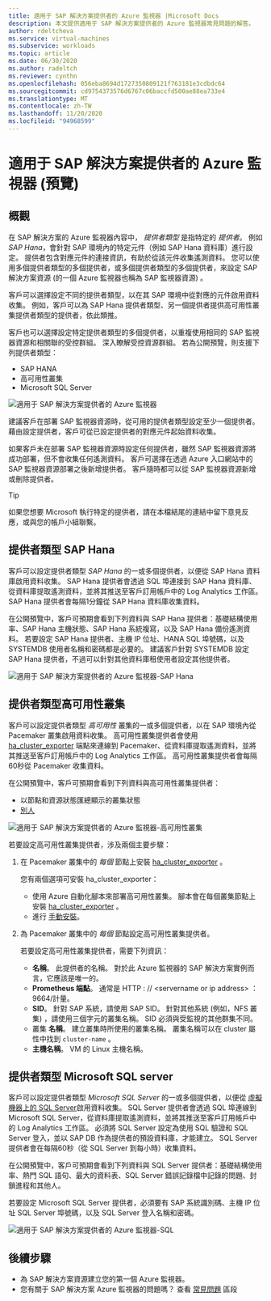 ```yaml
---
title: 適用于 SAP 解決方案提供者的 Azure 監視器 |Microsoft Docs
description: 本文提供適用于 SAP 解決方案提供者的 Azure 監視器常見問題的解答。
author: rdeltcheva
ms.service: virtual-machines
ms.subservice: workloads
ms.topic: article
ms.date: 06/30/2020
ms.author: radeltch
ms.reviewer: cynthn
ms.openlocfilehash: 056eba8694d1727350809121f763181e3cdbdc64
ms.sourcegitcommit: cd9754373576d6767c06baccfd500ae88ea733e4
ms.translationtype: MT
ms.contentlocale: zh-TW
ms.lasthandoff: 11/20/2020
ms.locfileid: "94968599"
---
```

# <a name="azure-monitor-for-sap-solutions-providers-preview"></a>適用于 SAP 解決方案提供者的 Azure 監視器 (預覽) 

## <a name="overview"></a>概觀  

在 SAP 解決方案的 Azure 監視器內容中， *提供者類型* 是指特定的 *提供者*。 例如 *SAP Hana*，會針對 SAP 環境內的特定元件（例如 SAP Hana 資料庫）進行設定。 提供者包含對應元件的連接資訊，有助於從該元件收集遙測資料。 您可以使用多個提供者類型的多個提供者，或多個提供者類型的多個提供者，來設定 SAP 解決方案資源 (的一個 Azure 監視器也稱為 SAP 監視器資源) 。
   
客戶可以選擇設定不同的提供者類型，以在其 SAP 環境中從對應的元件啟用資料收集。 例如，客戶可以為 SAP Hana 提供者類型、另一個提供者提供高可用性叢集提供者類型的提供者，依此類推。  

客戶也可以選擇設定特定提供者類型的多個提供者，以重複使用相同的 SAP 監視器資源和相關聯的受控群組。 深入瞭解受控資源群組。 若為公開預覽，則支援下列提供者類型：   
- SAP HANA
- 高可用性叢集
- Microsoft SQL Server

![適用于 SAP 解決方案提供者的 Azure 監視器](./media/azure-monitor-sap/azure-monitor-providers.png)

建議客戶在部署 SAP 監視器資源時，從可用的提供者類型設定至少一個提供者。 藉由設定提供者，客戶可從已設定提供者的對應元件起始資料收集。   

如果客戶未在部署 SAP 監視器資源時設定任何提供者，雖然 SAP 監視器資源將成功部署，但不會收集任何遙測資料。 客戶可選擇在透過 Azure 入口網站中的 SAP 監視器資源部署之後新增提供者。 客戶隨時都可以從 SAP 監視器資源新增或刪除提供者。

> [!Tip]
> 如果您想要 Microsoft 執行特定的提供者，請在本檔結尾的連結中留下意見反應，或與您的帳戶小組聯繫。  

## <a name="provider-type-sap-hana"></a>提供者類型 SAP Hana

客戶可以設定提供者類型 *SAP Hana* 的一或多個提供者，以便從 SAP Hana 資料庫啟用資料收集。 SAP Hana 提供者會透過 SQL 埠連接到 SAP Hana 資料庫、從資料庫提取遙測資料，並將其推送至客戶訂用帳戶中的 Log Analytics 工作區。 SAP Hana 提供者會每隔1分鐘從 SAP Hana 資料庫收集資料。  

在公開預覽中，客戶可預期會看到下列資料與 SAP Hana 提供者：基礎結構使用率、SAP Hana 主機狀態、SAP Hana 系統複寫，以及 SAP Hana 備份遙測資料。 若要設定 SAP Hana 提供者、主機 IP 位址、HANA SQL 埠號碼，以及 SYSTEMDB 使用者名稱和密碼都是必要的。 建議客戶針對 SYSTEMDB 設定 SAP Hana 提供者，不過可以針對其他資料庫租使用者設定其他提供者。

![適用于 SAP 解決方案提供者的 Azure 監視器-SAP Hana](./media/azure-monitor-sap/azure-monitor-providers-hana.png)

## <a name="provider-type-high-availability-cluster"></a>提供者類型高可用性叢集
客戶可以設定提供者類型 *高可用性* 叢集的一或多個提供者，以在 SAP 環境內從 Pacemaker 叢集啟用資料收集。 高可用性叢集提供者會使用 [ha_cluster_exporter](https://github.com/ClusterLabs/ha_cluster_exporter) 端點來連線到 Pacemaker、從資料庫提取遙測資料，並將其推送至客戶訂用帳戶中的 Log Analytics 工作區。 高可用性叢集提供者會每隔60秒從 Pacemaker 收集資料。  

在公開預覽中，客戶可預期會看到下列資料與高可用性叢集提供者：   
 - 以節點和資源狀態匯總顯示的叢集狀態 
 - [別人](https://github.com/ClusterLabs/ha_cluster_exporter/blob/master/doc/metrics.md) 

![適用于 SAP 解決方案提供者的 Azure 監視器-高可用性叢集](./media/azure-monitor-sap/azure-monitor-providers-pacemaker-cluster.png)

若要設定高可用性叢集提供者，涉及兩個主要步驟：

1. 在 Pacemaker 叢集中的 *每個* 節點上安裝 [ha_cluster_exporter](https://github.com/ClusterLabs/ha_cluster_exporter) 。

   您有兩個選項可安裝 ha_cluster_exporter：
   
   - 使用 Azure 自動化腳本來部署高可用性叢集。 腳本會在每個叢集節點上安裝 [ha_cluster_exporter](https://github.com/ClusterLabs/ha_cluster_exporter) 。  
   - 進行 [手動安裝](https://github.com/ClusterLabs/ha_cluster_exporter#manual-clone--build)。 

2. 為 Pacemaker 叢集中的 *每個* 節點設定高可用性叢集提供者。

   若要設定高可用性叢集提供者，需要下列資訊：
   
   - **名稱**。 此提供者的名稱。 對於此 Azure 監視器的 SAP 解決方案實例而言，它應該是唯一的。
   - **Prometheus 端點**。 通常是 HTTP \: // \<servername or ip address\> ： 9664/計量。
   - **SID**。 針對 SAP 系統，請使用 SAP SID。 針對其他系統 (例如，NFS 叢集) ，請使用三個字元的叢集名稱。 SID 必須與受監視的其他群集不同。   
   - 叢集 **名稱**。 建立叢集時所使用的叢集名稱。 叢集名稱可以在 cluster 屬性中找到 `cluster-name` 。
   - **主機名稱**。 VM 的 Linux 主機名稱。  

## <a name="provider-type-microsoft-sql-server"></a>提供者類型 Microsoft SQL server

客戶可以設定提供者類型 *Microsoft SQL Server* 的一或多個提供者，以便從 [虛擬機器上的 SQL Server](https://azure.microsoft.com/services/virtual-machines/sql-server/)啟用資料收集。 SQL Server 提供者會透過 SQL 埠連線到 Microsoft SQL Server，從資料庫提取遙測資料，並將其推送至客戶訂用帳戶中的 Log Analytics 工作區。 必須將 SQL Server 設定為使用 SQL 驗證和 SQL Server 登入，並以 SAP DB 作為提供者的預設資料庫，才能建立。 SQL Server 提供者會在每隔60秒（從 SQL Server 到每小時）收集資料。  

在公開預覽中，客戶可預期會看到下列資料與 SQL Server 提供者：基礎結構使用率、熱門 SQL 語句、最大的資料表、SQL Server 錯誤記錄檔中記錄的問題、封鎖進程和其他人。  

若要設定 Microsoft SQL Server 提供者，必須要有 SAP 系統識別碼、主機 IP 位址 SQL Server 埠號碼，以及 SQL Server 登入名稱和密碼。

![適用于 SAP 解決方案提供者的 Azure 監視器-SQL](./media/azure-monitor-sap/azure-monitor-providers-sql.png)

## <a name="next-steps"></a>後續步驟

- 為 SAP 解決方案資源建立您的第一個 Azure 監視器。
- 您有關于 SAP 解決方案 Azure 監視器的問題嗎？ 查看 [常見問題](./azure-monitor-faq.md) 區段
